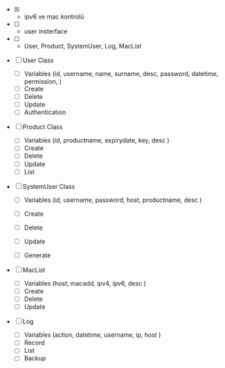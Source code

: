 - [x] - ipv6 ve mac kontrolü
- [ ] - user insterface
- [ ] - User, Product, SystemUser, Log, MacList

- [ ] User Class
    - [ ] Variables (id, username, name, surname, desc, password, datetime, permission,  )
    - [ ] Create
    - [ ] Delete
    - [ ] Update
    - [ ] Authentication

- [ ] Product Class
    - [ ] Variables (id, productname, expirydate, key, desc )
    - [ ] Create
    - [ ] Delete
    - [ ] Update
    - [ ] List

- [ ] SystemUser Class
    - [ ] Variables (id, username, password, host, productname, desc )
    - [ ] Create
    - [ ] Delete
    - [ ] Update
    - [ ] Generate


- [ ] MacList
    - [ ] Variables (host, macadd, ipv4, ipv6, desc )
    - [ ] Create
    - [ ] Delete
    - [ ] Update

- [ ] Log
    - [ ] Variables (action, datetime, username, ip, host )
    - [ ] Record
    - [ ] List
    - [ ] Backup
